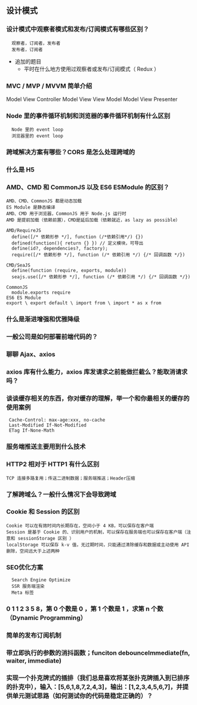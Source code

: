 ## 设计模式
### 设计模式中观察者模式和发布/订阅模式有哪些区别？
```
  观察者，订阅者，发布者
  发布者，订阅者
```
* 追加的题目
  * 平时在什么地方使用过观察者或发布/订阅模式（ Redux ）
  
### MVC / MVP / MVVM 简单介绍
Model View Controller
Model View View Model
Model View Presenter

### Node 里的事件循环机制和浏览器的事件循环机制有什么区别
```
  Node 里的 event loop
  浏览器里的 event loop
```

### 跨域解决方案有哪些？CORS 是怎么处理跨域的

### 什么是 H5

### AMD、CMD 和 CommonJS 以及 ES6 ESModule 的区别？
```
AMD、CMD、CommonJS 都是动态加载
ES Module 是静态编译
AMD、CMD 用于浏览器，CommonJS 用于 Node.js 运行时
AMD 是提前加载（依赖前置），CMD是延后加载（依赖就近，as lazy as possible）

AMD/RequireJS
  define([/* 依赖形参 */], function (/*依赖引用*/) {})
  defined(function(){ return {} }) // 定义模块，可导出
  define(id?, dependencies?, factory);
  require([/* 依赖形参 */], function (/* 依赖引用 */) {/* 回调函数 */})
  
CMD/SeaJS
  define(function (require, exports, module))
  seajs.use([/* 依赖形参 */], function (/* 依赖引用 */) {/* 回调函数 */})
  
CommonJS
  module.exports require
ES6 ES Module
export \ export default \ import from \ import * as x from

```

### 什么是渐进增强和优雅降级

### 一般公司是如何部署前端代码的？

### 聊聊 Ajax、axios

### axios 库有什么能力，axios 库发请求之前能做拦截么？能取消请求吗？

### 谈谈缓存相关的东西，你对缓存的理解，举一个和你最相关的缓存的使用案例
```
 Cache-Control: max-age:xxx, no-cache
 Last-Modified If-Not-Modified
 ETag If-None-Math
```

### 服务端推送主要用到什么技术

### HTTP2 相对于 HTTP1 有什么区别
```
TCP 连接多路复用；传送二进制数据；服务端推送；Header压缩
```
### 了解跨域么？一般什么情况下会导致跨域

### Cookie 和 Session 的区别
```
Cookie 可以在有效时间内长期存在，空间小于 4 KB，可以保存在客户端
Session 是基于 Cookie 的、识别用户的机制，可以保存在服务端也可以保存在客户端（注意和 sessionStorage 区别 ）
localStorage 可以保存 k-v 值，无过期时间，只能通过清除缓存和数据或主动使用 API 删除，空间远大于上述两种
```

### SEO优化方案
```
  Search Engine Optimize
  SSR 服务端渲染
  Meta 标签
```
### 0 1 1 2 3 5 8，第 0 个数是 0 ，第 1 个数是 1 ，求第 n 个数（Dynamic Programming）
### 简单的发布订阅机制
### 带立即执行的参数的消抖函数；funciton debounceImmediate(fn, waiter, immediate)
### 实现一个扑克牌式的插排（我们总是喜欢将某张扑克牌插入到已排序的扑克中），输入：[5,6,1,8,7,2,4,3]，输出：[1,2,3,4,5,6,7]，并提供单元测试思路（如何测试你的代码是稳定正确的）？


















